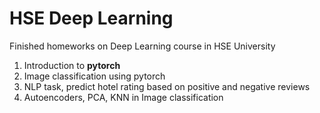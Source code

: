 # HSE Deep Learning
 
Finished homeworks on Deep Learning course in HSE University

1. Introduction to **pytorch**
2. Image classification using pytorch
3. NLP task, predict hotel rating based on positive and negative reviews
4. Autoencoders, PCA, KNN in Image classification